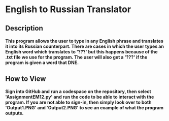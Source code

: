 # English to Russian Translator
## Description
#### This program allows the user to type in any English phrase and translates it into its Russian counterpart. There are cases in which the user types an English word which translates to '???' but this happens because of the .txt file we use for the program. The user will also get a '???' if the program is given a word that DNE. 
## How to View
#### Sign into GitHub and run a codespace on the repository, then select 'AssignmentEM12.py' and run the code to be able to interact with the program. If you are not able to sign-in, then simply look over to both 'Output1.PNG' and 'Output2.PNG' to see an example of what the program outputs. 
